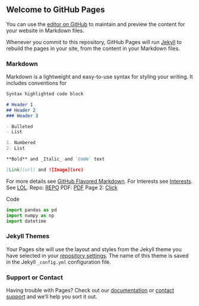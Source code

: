 ## Welcome to GitHub Pages

You can use the [editor on GitHub](https://github.com/sidhua11/hello-world/edit/master/README.md) to maintain and preview the content for your website in Markdown files.

Whenever you commit to this repository, GitHub Pages will run [Jekyll](https://jekyllrb.com/) to rebuild the pages in your site, from the content in your Markdown files.

### Markdown

Markdown is a lightweight and easy-to-use syntax for styling your writing. It includes conventions for

```markdown
Syntax highlighted code block

# Header 1
## Header 2
### Header 3

- Bulleted
- List

1. Numbered
2. List

**Bold** and _Italic_ and `Code` text

[Link](url) and ![Image](src)
```

For more details see [GitHub Flavored Markdown](https://guides.github.com/features/mastering-markdown/).
For Interests see [Interests](https://sidhua11.github.io/page_1/).
See [LOL](https://sidhua11.github.io/test/about.md/).
Repo: [REPO](https://github.com/sidhua11/)
PDF: [PDF](SolutionsAssignment1.pdf)
Page 2: [Click](page_2)

Code

```python
import pandas as pd
import numpy as np
import datetime
```

### Jekyll Themes

Your Pages site will use the layout and styles from the Jekyll theme you have selected in your [repository settings](https://github.com/sidhua11/hello-world/settings). The name of this theme is saved in the Jekyll `_config.yml` configuration file.

### Support or Contact

Having trouble with Pages? Check out our [documentation](https://help.github.com/categories/github-pages-basics/) or [contact support](https://github.com/contact) and we’ll help you sort it out.
